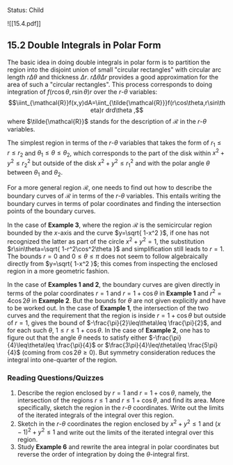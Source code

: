 
Status: Child

![[15.4.pdf]]

## 15.2 Double Integrals in Polar Form

The basic idea in doing double integrals in polar form is to partition the region into the disjoint union of small "circular rectangles" with circular arc length $r\Delta\theta$ and thickness $\Delta r$. $r\Delta\theta\Delta r$ provides a good approximation for the area of such a "circular rectangles". This process corresponds to doing integration of $f(r\cos\theta,r\sin\theta)r$ over the $r$-$\theta$ variables: $$\iint_{\mathcal{R}}f(x,y)dA=\iint_{\tilde{\mathcal{R}}}f(r\cos\theta,r\sin\theta)r drd\theta ,$$ where $\tilde{\mathcal{R}}$ stands for the description of $\mathcal{R}$ in the $r$-$\theta$ variables. 

The simplest region in terms of the $r$-$\theta$ variables that takes the form of $r_{1}\leq r\leq r_{2}$ and $\theta_{1}\leq\theta\leq\theta_{2}$, which corresponds to the part of the disk within $x^2+y^2\leq r_{2}^2$ but outside of the disk $x^2+y^2\leq r_{1}^2$ and with the polar angle $\theta$ between $\theta_{1}$ and $\theta_{2}$. 

For a more general region $\mathcal{R}$, one needs to find out how to describe the boundary curves of $\mathcal{R}$ in terms of the $r$-$\theta$ variables. This entails writing the boundary curves in terms of polar coordinates and finding the intersection points of the boundary curves. 

In the case of **Example 3**, where the region $\mathcal{R}$ is the semicircular region bounded by the $x$-axis and the curve $y=\sqrt{ 1-x^2 }$, if one has not recognized the latter as part of the circle $x^2+y^2=1$, the substitution $r\sin\theta=\sqrt{ 1-r^2\cos^2\theta }$ and simplification still leads to $r=1$. The bounds $r=0$ and $0\leq\theta\leq \pi$ does not seem to follow algebraically directly from $y=\sqrt{ 1-x^2 }$; this comes from inspecting the enclosed region in a more geometric fashion. 

In the case of **Examples 1 and 2**, the boundary curves are given directly in terms of the polar coordinates $r=1$ and $r=1+\cos\theta$ in **Example 1** and $r^2=4\cos 2\theta$ in **Example 2**. But the bounds for $\theta$ are not given explicitly and have to be worked out. In the case of **Example 1**, the intersection of the two curves and the requirement that the region is inside $r=1+\cos\theta$ but outside of $r=1$, gives the bound of $-\frac{\pi}{2}\leq\theta\leq \frac{\pi}{2}$, and for each such $\theta$, $1\leq r\leq{1}+\cos\theta$. In the case of **Example 2**, one has to figure out that the angle $\theta$ needs to satisfy either $-\frac{\pi}{4}\leq\theta\leq \frac{\pi}{4}$ or $\frac{3\pi}{4}\leq\theta\leq \frac{5\pi}{4}$ (coming from $\cos{2}\theta\geq{0}$). But symmetry consideration reduces the integral into one-quarter of the region. 


### Reading Questions/Quizzes

1. Describe the region enclosed by $r=1$ and $r=1+\cos\theta$, namely, the intersection of the regions $r\leq 1$ and $r\leq 1+\cos\theta$, and find its area. More specifically, sketch the region in the $r$-$\theta$ coordinates. Write out the limits of the iterated integrals of the integral over this region. 
2. Sketch in the $r$-$\theta$ coordinates the region enclosed by $x^2+y^2\leq{1}$ and $(x-1)^2+y^2\leq 1$ and write out the limits of the iterated integral over this region. 
3. Study **Example 6** and rewrite the area integral in polar coordinates but reverse the order of integration by doing the $\theta$-integral first. 